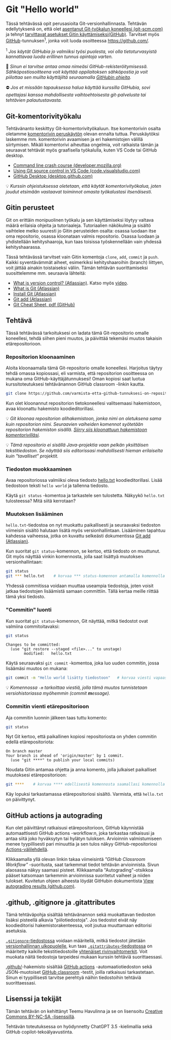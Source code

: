 # Git "Hello world"

Tässä tehtävässä opit perusasioita Git-versionhallinnasta. Tehtävän edellytyksenä on, että olet [asentanut Git-työkalun koneellesi (git-scm.com)](https://git-scm.com/) ja tehnyt [tarvittavat asetukset Gitin käyttämiseksi(GitHub)](https://docs.github.com/en/get-started/quickstart/set-up-git). Tarvitset myös [GitHub](https://github.com/)-tunnuksen<sup>1</sup>, jonka voit luoda osoitteessa https://github.com/.

<sup>1</sup> <em>Jos käytät GitHubia jo valmiiksi työsi puolesta, voi olla tietoturvasyistä kannattavaa luoda erillinen tunnus opintoja varten.</em>

🔐 *Sinun ei tarvitse antaa omaa nimeäsi GitHub-rekisteröitymisessä. Sähköpostiosoitteena voit käyttää oppilaitoksen sähköpostia ja voit piilottaa sen muilta käyttäjiltä seuraamalla [GitHubin ohjeita](https://docs.github.com/en/account-and-profile/setting-up-and-managing-your-personal-account-on-github/managing-email-preferences/setting-your-commit-email-address#setting-your-commit-email-address-on-github).*

⛔ *Jos et missään tapauksessa halua käyttää kurssilla GitHubia, sovi opettajasi kanssa mahdollisesta vaihtoehtoisesta git-palvelusta tai tehtävien palautustavasta.*


## Git-komentorivityökalu

Tehtävänanto keskittyy Git-komentorivityökaluun. Itse komentorivin osalta oletamme [komentorivin peruskäytön](https://developer.mozilla.org/en-US/docs/Learn/Tools_and_testing/Understanding_client-side_tools/Command_line) olevan ennalta tuttua. Peruskäytöksi laskemme mm. komentorivin avaamisen ja eri hakemistojen välillä siirtymisen. Mikäli komentorivi aiheuttaa ongelmia, voit ratkaista tämän ja seuraavat tehtävät myös graafisella työkalulla, kuten VS Code tai GitHub desktop.

* [Command line crash course (developer.mozilla.org)](https://developer.mozilla.org/en-US/docs/Learn/Tools_and_testing/Understanding_client-side_tools/Command_line)
* [Using Git source control in VS Code (code.visualstudio.com)](https://code.visualstudio.com/docs/sourcecontrol/overview)
* [GitHub Desktop (desktop.github.com)](https://desktop.github.com/)

💡 *Kurssin ohjeistuksessa oletetaan, että käytät komentorivityökalua, joten joudut etsimään vastaavat toiminnot omasta työkalustasi itsenäisesti.*


## Gitin perusteet

Git on erittäin monipuolinen työkalu ja sen käyttämiseksi löytyy valtava määrä erilaisia ohjeita ja tutoriaaleja. Tutoriaalien näkökulma ja sisältö vaihtelee melko suuresti jo Gitin perusteiden osalta: osassa luodaan itse oma repositorio, osassa kloonataan valmis repositorio. Osassa luodaan ja yhdistellään kehityshaaroja, kun taas toisissa työskennellään vain yhdessä kehityshaarassa.

Tässä tehtävässä tarvitset vain Gitin komentoja `clone`, `add`, `commit` ja `push`. Kaikki syventävämmät aiheet, esimerkiksi kehityshaaroihin (branch) liittyen, voit jättää ainakin toistaiseksi väliin. Tämän tehtävän suorittamiseksi suosittelemme mm. seuraavia lähteitä:

* [What is version control? (Atlassian)](https://www.atlassian.com/git/tutorials/what-is-version-control). Katso myös [video](https://youtu.be/xQujH0ElTUg).
* [What is Git (Atlassian)](https://www.atlassian.com/git/tutorials/what-is-git)
* [Install Git (Atlassian)](https://www.atlassian.com/git/tutorials/install-git)
* [Git add (Atlassian)](https://www.atlassian.com/git/tutorials/saving-changes)
* [Git Cheat Sheet, pdf (GitHub)](https://education.github.com/git-cheat-sheet-education.pdf)


## Tehtävä

Tässä tehtävässä tarkoituksesi on ladata tämä Git-repositorio omalle koneellesi, tehdä siihen pieni muutos, ja päivittää tekemäsi muutos takaisin etärepositorioon.


### Repositorion kloonaaminen

Aloita kloonaamalla tämä Git-repositorio omalle koneellesi. Harjoitus täytyy tehdä omassa kopiossasi, eli varmista, että repositorion osoitteessa on mukana oma GitHub-käyttäjätunnuksesi! Oman kopiosi saat luotua kurssitoteutuksesi tehtävänannon GitHub classroom -linkin kautta.

```sh
git clone https://github.com/varmista-etta-github-tunnuksesi-on-repositorion-osoitteessa.git
```

Kun olet kloonannut repositorion tietokoneellesi valitsemaasi hakemistoon, avaa kloonattu hakemisto koodieditorillasi.

💡 *Git _kloonaa_ repositorion alihakemistoon, jonka nimi on oletuksena sama kuin repositorion nimi. Seuraavien vaiheiden komennot syötetään repositorion hakemiston sisällä. [Siirry siis kloonattuun hakemistoon komentorivilläsi](https://en.wikipedia.org/wiki/Cd_(command)).*

💡 *Tämä repositorio ei sisällä Java-projektia vaan pelkän yksittäisen tekstitiedoston. Se näyttää siis editorissasi mahdollisesti hieman erilaiselta kuin "tavalliset" projektit.*


### Tiedoston muokkaaminen

Avaa repositoriossa valmiiksi oleva tiedosto [hello.txt](./hello.txt) koodieditorillasi. Lisää tiedostoon teksti `hello world` ja tallenna tiedosto.

Käytä `git status` -komentoa ja tarkastele sen tulostetta. Näkyykö `hello.txt` tulosteessa? Mitä siitä kerrotaan?


### Muutoksen lisääminen

`hello.txt`-tiedostoa on nyt muokattu paikallisesti ja seuraavaksi tiedoston viimeisin sisältö halutaan lisätä myös versionhallintaan. Lisääminen tapahtuu kahdessa vaiheessa, jotka on kuvattu selkeästi dokumentissa [Git add (Atlassian)](https://www.atlassian.com/git/tutorials/saving-changes).

Kun suoritat `git status`-komennon, se kertoo, että tiedosto on muuttunut. Git myös näyttää vinkin komennosta, jolla saat lisättyä muutoksen versionhallintaan:

```sh
git status
git *** hello.txt    # korvaa *** status-komennon antamalla komennolla
```

Yhdessä commitissa voidaan muuttaa useampia tiedostoja, joten voisit jatkaa tiedostojen lisäämistä samaan committiin. Tällä kertaa meille riittää tämä yksi tiedosto.


### "Commitin" luonti

Kun suoritat `git status`-komennon, Git näyttää, mitkä tiedostot ovat valmiina commitoitavaksi:

```sh
git status
```

```
Changes to be committed:
  (use "git restore --staged <file>..." to unstage)
        modified:   hello.txt
```

Käytä seuraavaksi `git commit` -komentoa, joka luo uuden commitin, jossa lisäämäsi muutos on mukana:

```sh
git commit -m "Hello world lisätty tiedostoon"   # korvaa viesti vapaasti valitsemallasi tekstillä
```

💡 *Komennossa `-m` tarkoittaa viestiä, jolla tämä muutos tunnistetaan versiohistoriassa myöhemmin (commit **m**essage).*


### Commitin vienti etärepositorioon

Aja commitin luonnin jälkeen taas tuttu komento:

```sh
git status
```

Nyt Git kertoo, että paikallinen kopiosi repositoriosta on yhden commitin edellä etärepositoriota:

```
On branch master
Your branch is ahead of 'origin/master' by 1 commit.
  (use "git ****" to publish your local commits)
```

Noudata Gitin antamaa ohjetta ja anna komento, jolla julkaiset paikalliset muutoksesi etärepositorioon:

```sh
git ****    # korvaa **** edellisestä komennosta saamallasi komennolla
```

Käy lopuksi tarkastamassa etärepositoriosi sisältö. Varmista, että `hello.txt` on päivittynyt.


## GitHub actions ja autograding

Kun olet päivittänyt ratkaisusi etärepositorioon, GitHub käynnistää automaattisesti GitHub actions -workflow:n, joka tarkastaa ratkaisusi ja antaa siitä joko hyväksytyn tai hylätyn tuloksen. Arvioinnin valmistumiseen menee tyypillisesti pari minuuttia ja sen tulos näkyy GitHub-repositoriosi [Actions-välilehdellä](../../actions/workflows/classroom.yml).

Klikkaamalla yllä olevan linkin takaa viimeisintä *"GitHub Classroom Workflow"* -suoritusta, saat tarkemmat tiedot tehtävän arvioinnista. Sivun alaosassa näkyy saamasi pisteet. Klikkaamalla "Autograding"-otsikkoa pääset katsomaan tarkemmin arvioinnissa suoritetut vaiheet ja niiden tulokset. Kuvitetun ohjeen aiheesta löydät GitHubin dokumentista [View autograding results (github.com)](https://docs.github.com/en/education/manage-coursework-with-github-classroom/learn-with-github-classroom/view-autograding-results).


## .github, .gitignore ja .gitattributes

Tämä tehtäväpohja sisältää tehtävänannon sekä muokattavan tiedoston lisäksi pisteellä alkavia "piilotiedostoja". Jos tiedostot eivät näy koodieditorisi hakemistorakenteessa, voit joutua muuttamaan editorisi asetuksia.

[`.gitignore`-tiedostossa](./.gitignore) voidaan määritellä, mitkä tiedostot jätetään [versionhallinnan ulkopuolelle](https://git-scm.com/docs/gitignore), kun taas [`.gitattributes`-tiedostossa](./.gitattributes) on määritetty kaikille tekstitiedostoille [yhtenäiset rivinvaihtomerkit](https://docs.github.com/en/get-started/getting-started-with-git/configuring-git-to-handle-line-endings). Voit muokata näitä tiedostoja tarpeidesi mukaan kurssin tehtäviä suorittaessasi.

[.github/](./.github/)-hakemisto sisältää [GitHub actions](https://github.com/features/actions) -automaatiotiedoston sekä JSON-muotoiset [GitHub classroom](https://education.github.com/) -testit, joilla ratkaisusi tarkastetaan. Sinun ei tyypillisesti tarvitse perehtyä näihin tiedostoihin tehtäviä suorittaessasi.


## Lisenssi ja tekijät

Tämän tehtävän on kehittänyt Teemu Havulinna ja se on lisensoitu [Creative Commons BY-NC-SA -lisenssillä](https://creativecommons.org/licenses/by-nc-sa/4.0/).

Tehtävän toteutuksessa on hyödynnetty ChatGPT 3.5 -kielimallia sekä GitHub copilot-tekoälyavustinta.

